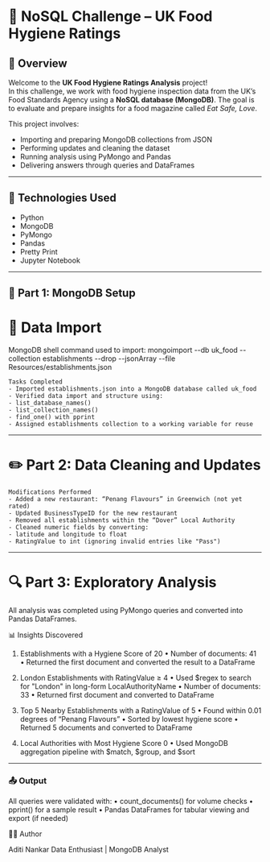 # 🧪 NoSQL Challenge – UK Food Hygiene Ratings

## 📌 Overview

Welcome to the **UK Food Hygiene Ratings Analysis** project!  
In this challenge, we work with food hygiene inspection data from the UK’s Food Standards Agency using a **NoSQL database (MongoDB)**. The goal is to evaluate and prepare insights for a food magazine called _Eat Safe, Love_.

This project involves:
- Importing and preparing MongoDB collections from JSON
- Performing updates and cleaning the dataset
- Running analysis using PyMongo and Pandas
- Delivering answers through queries and DataFrames

---

## 🧰 Technologies Used

- Python
- MongoDB
- PyMongo
- Pandas
- Pretty Print
- Jupyter Notebook

---

## 🔄 Part 1: MongoDB Setup

# 📂 Data Import

MongoDB shell command used to import:
mongoimport --db uk_food --collection establishments --drop --jsonArray --file Resources/establishments.json

	Tasks Completed
	- Imported establishments.json into a MongoDB database called uk_food
	- Verified data import and structure using:
	- list_database_names()
	- list_collection_names()
	- find_one() with pprint
	- Assigned establishments collection to a working variable for reuse
---
# ✏️ Part 2: Data Cleaning and Updates

	Modifications Performed
	- Added a new restaurant: “Penang Flavours” in Greenwich (not yet rated)
	- Updated BusinessTypeID for the new restaurant
	- Removed all establishments within the “Dover” Local Authority
	- Cleaned numeric fields by converting:
	- latitude and longitude to float
	- RatingValue to int (ignoring invalid entries like "Pass")
---
# 🔍 Part 3: Exploratory Analysis

All analysis was completed using PyMongo queries and converted into Pandas DataFrames.

📊 Insights Discovered

1. Establishments with a Hygiene Score of 20
	•	Number of documents: 41
	•	Returned the first document and converted the result to a DataFrame

2. London Establishments with RatingValue ≥ 4
	•	Used $regex to search for "London" in long-form LocalAuthorityName
	•	Number of documents: 33
	•	Returned first document and converted to DataFrame

3. Top 5 Nearby Establishments with a RatingValue of 5
	•	Found within 0.01 degrees of “Penang Flavours”
	•	Sorted by lowest hygiene score
	•	Returned 5 documents and converted to DataFrame

4. Local Authorities with Most Hygiene Score 0
	•	Used MongoDB aggregation pipeline with $match, $group, and $sort
---
### 📤 Output

All queries were validated with:
	•	count_documents() for volume checks
	•	pprint() for a sample result
	•	Pandas DataFrames for tabular viewing and export (if needed)

🧑‍💻 Author

Aditi Nankar
Data Enthusiast | MongoDB Analyst
